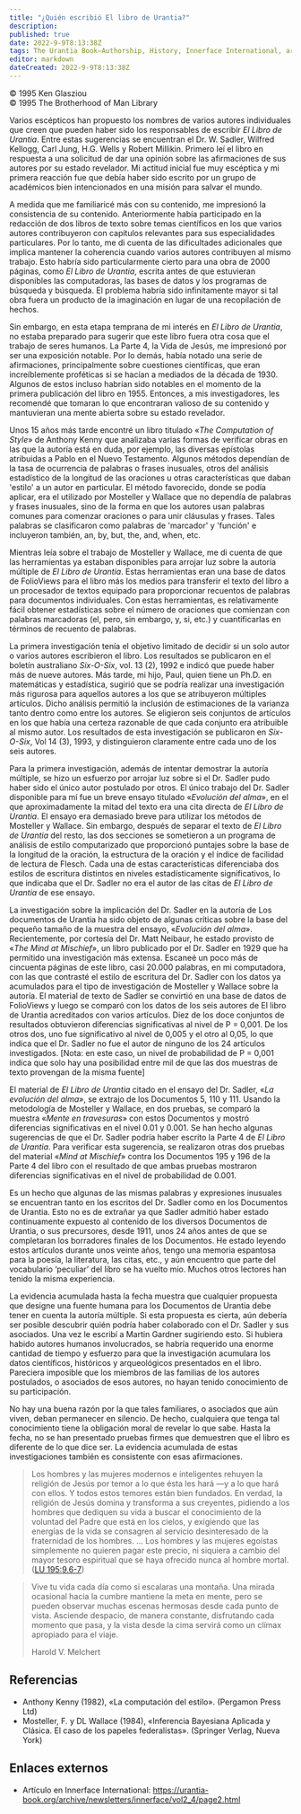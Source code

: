 ```yaml
---
title: "¿Quién escribió El libro de Urantia?"
description: 
published: true
date: 2022-9-9T8:13:38Z
tags: The Urantia Book—Authorship, History, Innerface International, article
editor: markdown
dateCreated: 2022-9-9T8:13:38Z
---
```


<p class="v-card v-sheet theme--light grey lighten-3 px-2">© 1995 Ken Glasziou<br>© 1995 The Brotherhood of Man Library</p>

Varios escépticos han propuesto los nombres de varios autores individuales que creen que pueden haber sido los responsables de escribir _El Libro de Urantia_. Entre estas sugerencias se encuentran el Dr. W. Sadler, Wilfred Kellogg, Carl Jung, H.G. Wells y Robert Millikin. Primero leí el libro en respuesta a una solicitud de dar una opinión sobre las afirmaciones de sus autores por su estado revelador. Mi actitud inicial fue muy escéptica y mi primera reacción fue que debía haber sido escrito por un grupo de académicos bien intencionados en una misión para salvar el mundo.

A medida que me familiaricé más con su contenido, me impresionó la consistencia de su contenido. Anteriormente había participado en la redacción de dos libros de texto sobre temas científicos en los que varios autores contribuyeron con capítulos relevantes para sus especialidades particulares. Por lo tanto, me di cuenta de las dificultades adicionales que implica mantener la coherencia cuando varios autores contribuyen al mismo trabajo. Esto habría sido particularmente cierto para una obra de 2000 páginas, como _El Libro de Urantia_, escrita antes de que estuvieran disponibles las computadoras, las bases de datos y los programas de búsqueda y búsqueda. El problema habría sido infinitamente mayor si tal obra fuera un producto de la imaginación en lugar de una recopilación de hechos.

Sin embargo, en esta etapa temprana de mi interés en _El Libro de Urantia_, no estaba preparado para sugerir que este libro fuera otra cosa que el trabajo de seres humanos. La Parte 4, la Vida de Jesús, me impresionó por ser una exposición notable. Por lo demás, había notado una serie de afirmaciones, principalmente sobre cuestiones científicas, que eran increíblemente proféticas si se hacían a mediados de la década de 1930. Algunos de estos incluso habrían sido notables en el momento de la primera publicación del libro en 1955. Entonces, a mis investigadores, les recomendé que tomaran lo que encontraran valioso de su contenido y mantuvieran una mente abierta sobre su estado revelador.

Unos 15 años más tarde encontré un libro titulado «_The Computation of Style_» de Anthony Kenny que analizaba varias formas de verificar obras en las que la autoría está en duda, por ejemplo, las diversas epístolas atribuidas a Pablo en el Nuevo Testamento. Algunos métodos dependían de la tasa de ocurrencia de palabras o frases inusuales, otros del análisis estadístico de la longitud de las oraciones u otras características que daban 'estilo' a un autor en particular. El método favorecido, donde se podía aplicar, era el utilizado por Mosteller y Wallace que no dependía de palabras y frases inusuales, sino de la forma en que los autores usan palabras comunes para comenzar oraciones o para unir cláusulas y frases. Tales palabras se clasificaron como palabras de 'marcador' y 'función' e incluyeron también, an, by, but, the, and, when, etc.

Mientras leía sobre el trabajo de Mosteller y Wallace, me di cuenta de que las herramientas ya estaban disponibles para arrojar luz sobre la autoría múltiple de _El Libro de Urantia_. Estas herramientas eran una base de datos de FolioViews para el libro más los medios para transferir el texto del libro a un procesador de textos equipado para proporcionar recuentos de palabras para documentos individuales. Con estas herramientas, es relativamente fácil obtener estadísticas sobre el número de oraciones que comienzan con palabras marcadoras (el, pero, sin embargo, y, si, etc.) y cuantificarlas en términos de recuento de palabras.

La primera investigación tenía el objetivo limitado de decidir si un solo autor o varios autores escribieron el libro. Los resultados se publicaron en el boletín australiano _Six-O-Six_, vol. 13 (2), 1992 e indicó que puede haber más de nueve autores. Más tarde, mi hijo, Paul, quien tiene un Ph.D. en matemáticas y estadística, sugirió que se podría realizar una investigación más rigurosa para aquellos autores a los que se atribuyeron múltiples artículos. Dicho análisis permitió la inclusión de estimaciones de la varianza tanto dentro como entre los autores. Se eligieron seis conjuntos de artículos en los que había una certeza razonable de que cada conjunto era atribuible al mismo autor. Los resultados de esta investigación se publicaron en _Six-O-Six_, Vol 14 (3), 1993, y distinguieron claramente entre cada uno de los seis autores.

Para la primera investigación, además de intentar demostrar la autoría múltiple, se hizo un esfuerzo por arrojar luz sobre si el Dr. Sadler pudo haber sido el único autor postulado por otros. El único trabajo del Dr. Sadler disponible para mí fue un breve ensayo titulado «_Evolución del alma_», en el que aproximadamente la mitad del texto era una cita directa de _El Libro de Urantia_. El ensayo era demasiado breve para utilizar los métodos de Mosteller y Wallace. Sin embargo, después de separar el texto de _El Libro de Urantia_ del resto, las dos secciones se sometieron a un programa de análisis de estilo computarizado que proporcionó puntajes sobre la base de la longitud de la oración, la estructura de la oración y el índice de facilidad de lectura de Flesch. Cada una de estas características diferenciaba dos estilos de escritura distintos en niveles estadísticamente significativos, lo que indicaba que el Dr. Sadler no era el autor de las citas de _El Libro de Urantia_ de ese ensayo.

La investigación sobre la implicación del Dr. Sadler en la autoría de Los documentos de Urantia ha sido objeto de algunas críticas sobre la base del pequeño tamaño de la muestra del ensayo, «_Evolución del alma_». Recientemente, por cortesía del Dr. Matt Neibaur, he estado provisto de «_The Mind at Mischief_», un libro publicado por el Dr. Sadler en 1929 que ha permitido una investigación más extensa. Escaneé un poco más de cincuenta páginas de este libro, casi 20.000 palabras, en mi computadora, con las que contrasté el estilo de escritura del Dr. Sadler con los datos ya acumulados para el tipo de investigación de Mosteller y Wallace sobre la autoría. El material de texto de Sadler se convirtió en una base de datos de FolioViews y luego se comparó con los datos de los seis autores de El libro de Urantia acreditados con varios artículos. Diez de los doce conjuntos de resultados obtuvieron diferencias significativas al nivel de P = 0,001. De los otros dos, uno fue significativo al nivel de 0,005 y el otro al 0,05, lo que indica que el Dr. Sadler no fue el autor de ninguno de los 24 artículos investigados. [Nota: en este caso, un nivel de probabilidad de P = 0,001 indica que solo hay una posibilidad entre mil de que las dos muestras de texto provengan de la misma fuente]

El material de _El Libro de Urantia_ citado en el ensayo del Dr. Sadler, «_La evolución del alma_», se extrajo de los Documentos 5, 110 y 111. Usando la metodología de Mosteller y Wallace, en dos pruebas, se comparó la muestra «_Mente en travesuras_» con estos Documentos y mostró diferencias significativas en el nivel 0.01 y 0.001. Se han hecho algunas sugerencias de que el Dr. Sadler podría haber escrito la Parte 4 de _El Libro de Urantia_. Para verificar esta sugerencia, se realizaron otras dos pruebas del material «_Mind at Mischief_» contra los Documentos 195 y 196 de la Parte 4 del libro con el resultado de que ambas pruebas mostraron diferencias significativas en el nivel de probabilidad de 0.001.

Es un hecho que algunas de las mismas palabras y expresiones inusuales se encuentran tanto en los escritos del Dr. Sadler como en los Documentos de Urantia. Esto no es de extrañar ya que Sadler admitió haber estado continuamente expuesto al contenido de los diversos Documentos de Urantia, o sus precursores, desde 1911, unos 24 años antes de que se completaran los borradores finales de los Documentos. He estado leyendo estos artículos durante unos veinte años, tengo una memoria espantosa para la poesía, la literatura, las citas, etc., y aún encuentro que parte del vocabulario ‘peculiar’ del libro se ha vuelto mío. Muchos otros lectores han tenido la misma experiencia.

La evidencia acumulada hasta la fecha muestra que cualquier propuesta que designe una fuente humana para los Documentos de Urantia debe tener en cuenta la autoría múltiple. Si esta propuesta es cierta, aún debería ser posible descubrir quién podría haber colaborado con el Dr. Sadler y sus asociados. Una vez le escribí a Martin Gardner sugiriendo esto. Si hubiera habido autores humanos involucrados, se habría requerido una enorme cantidad de tiempo y esfuerzo para que la investigación acumulara los datos científicos, históricos y arqueológicos presentados en el libro. Pareciera imposible que los miembros de las familias de los autores postulados, o asociados de esos autores, no hayan tenido conocimiento de su participación.

No hay una buena razón por la que tales familiares, o asociados que aún viven, deban permanecer en silencio. De hecho, cualquiera que tenga tal conocimiento tiene la obligación moral de revelar lo que sabe. Hasta la fecha, no se han presentado pruebas firmes que demuestren que el libro es diferente de lo que dice ser. La evidencia acumulada de estas investigaciones también es consistente con esas afirmaciones.

> Los hombres y las mujeres modernos e inteligentes rehuyen la religión de Jesús por temor a lo que ésta les hará —y a lo que hará con ellos. Y todos estos temores están bien fundados. En verdad, la religión de Jesús domina y transforma a sus creyentes, pidiendo a los hombres que dediquen su vida a buscar el conocimiento de la voluntad del Padre que está en los cielos, y exigiendo que las energías de la vida se consagren al servicio desinteresado de la fraternidad de los hombres. ... Los hombres y las mujeres egoístas simplemente no quieren pagar este precio, ni siquiera a cambio del mayor tesoro espiritual que se haya ofrecido nunca al hombre mortal. ([LU 195:9.6-7](/es/The_Urantia_Book/195#p9_6))

> Vive tu vida cada día como si escalaras una montaña. Una mirada ocasional hacia la cumbre mantiene la meta en mente, pero se pueden observar muchas escenas hermosas desde cada punto de vista.
> Asciende despacio, de manera constante, disfrutando cada momento que pasa, y la vista desde la cima servirá como un clímax apropiado para el viaje.
>
> Harold V. Melchert

## Referencias

- Anthony Kenny (1982), «La computación del estilo». (Pergamon Press Ltd)
- Mosteller, F. y DL Wallace (1984), «Inferencia Bayesiana Aplicada y Clásica. El caso de los papeles federalistas». (Springer Verlag, Nueva York)

## Enlaces externos

- Artículo en Innerface International: https://urantia-book.org/archive/newsletters/innerface/vol2_4/page2.html


